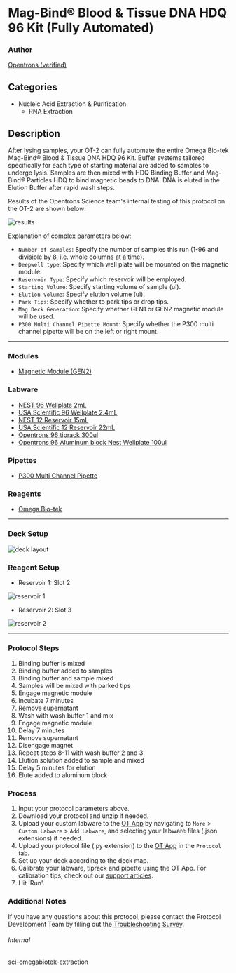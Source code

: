 # Mag-Bind® Blood & Tissue DNA HDQ 96 Kit (Fully Automated)

### Author
[Opentrons (verified)](https://opentrons.com/)


## Categories
* Nucleic Acid Extraction & Purification
	* RNA Extraction

## Description
After lysing samples, your OT-2 can fully automate the entire Omega Bio-tek Mag-Bind® Blood & Tissue DNA HDQ 96 Kit. Buffer systems tailored specifically for each type of starting material are added to samples to undergo lysis. Samples are then mixed with HDQ Binding Buffer and Mag-Bind® Particles HDQ to bind magnetic beads to DNA. DNA is eluted in the Elution Buffer after rapid wash steps.

Results of the Opentrons Science team's internal testing of this protocol on the OT-2 are shown below:  

![results](https://opentrons-protocol-library-website.s3.amazonaws.com/custom-README-images/sci-omegabiotek-extraction/Screen+Shot+2021-06-29+at+2.44.45+PM.png)

Explanation of complex parameters below:
* `Number of samples`: Specify the number of samples this run (1-96 and divisible by 8, i.e. whole columns at a time).
* `Deepwell type`: Specify which well plate will be mounted on the magnetic module.
* `Reservoir Type`: Specify which reservoir will be employed.
* `Starting Volume`: Specify starting volume of sample (ul).
* `Elution Volume`: Specify elution volume (ul).
* `Park Tips`: Specify whether to park tips or drop tips.
* `Mag Deck Generation`: Specify whether GEN1 or GEN2 magnetic module will be used.
* `P300 Multi Channel Pipette Mount`: Specify whether the P300 multi channel pipette will be on the left or right mount.


---

### Modules
* [Magnetic Module (GEN2)](https://shop.opentrons.com/collections/hardware-modules/products/magdeck)


### Labware
* [NEST 96 Wellplate 2mL](https://shop.opentrons.com/collections/lab-plates/products/nest-0-2-ml-96-well-deep-well-plate-v-bottom)
* [USA Scientific 96 Wellplate 2.4mL](https://labware.opentrons.com/?category=wellPlate)
* [NEST 12 Reservoir 15mL](https://shop.opentrons.com/collections/reservoirs/products/nest-12-well-reservoir-15-ml)
* [USA Scientific 12 Reservoir 22mL](https://labware.opentrons.com/?category=reservoir)
* [Opentrons 96 tiprack 300ul](https://shop.opentrons.com/collections/opentrons-tips/products/opentrons-300ul-tips)
* [Opentrons 96 Aluminum block Nest Wellplate 100ul](https://labware.opentrons.com/opentrons_96_aluminumblock_nest_wellplate_100ul?category=aluminumBlock)

### Pipettes
* [P300 Multi Channel Pipette](https://shop.opentrons.com/collections/ot-2-robot/products/8-channel-electronic-pipette)

### Reagents
* [Omega Bio-tek](https://www.omegabiotek.com/product/mag-bind-hdq-blood-dna-96-kit/?cn-reloaded=1)

---

### Deck Setup

![deck layout](https://opentrons-protocol-library-website.s3.amazonaws.com/custom-README-images/sci-omegabiotek-extraction/Screen+Shot+2021-06-29+at+5.29.44+PM.png)

### Reagent Setup

* Reservoir 1: Slot 2

![reservoir 1](https://opentrons-protocol-library-website.s3.amazonaws.com/custom-README-images/sci-omegabiotek-extraction/Screen+Shot+2021-06-29+at+2.36.37+PM.png)

* Reservoir 2: Slot 3

![reservoir 2](https://opentrons-protocol-library-website.s3.amazonaws.com/custom-README-images/sci-omegabiotek-extraction/Screen+Shot+2021-06-29+at+2.36.45+PM.png)

---

### Protocol Steps
1. Binding buffer is mixed
2. Binding buffer added to samples
3. Binding buffer and sample mixed
4. Samples will be mixed with parked tips
5. Engage magnetic module
6. Incubate 7 minutes
7. Remove supernatant
8. Wash with wash buffer 1 and mix
9. Engage magnetic module
10. Delay 7 minutes
11. Remove supernatant
12. Disengage magnet
13. Repeat steps 8-11 with wash buffer 2 and 3
14. Elution solution added to sample and mixed
15. Delay 5 minutes for elution
16. Elute added to aluminum block

### Process
1. Input your protocol parameters above.
2. Download your protocol and unzip if needed.
3. Upload your custom labware to the [OT App](https://opentrons.com/ot-app) by navigating to `More` > `Custom Labware` > `Add Labware`, and selecting your labware files (.json extensions) if needed.
4. Upload your protocol file (.py extension) to the [OT App](https://opentrons.com/ot-app) in the `Protocol` tab.
5. Set up your deck according to the deck map.
6. Calibrate your labware, tiprack and pipette using the OT App. For calibration tips, check out our [support articles](https://support.opentrons.com/en/collections/1559720-guide-for-getting-started-with-the-ot-2).
7. Hit 'Run'.

### Additional Notes
If you have any questions about this protocol, please contact the Protocol Development Team by filling out the [Troubleshooting Survey](https://protocol-troubleshooting.paperform.co/).

###### Internal
sci-omegabiotek-extraction
